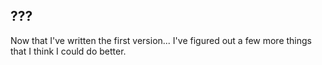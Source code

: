 ## ???

Now that I've written the first version... I've figured out a few more things that I think I could do better.
